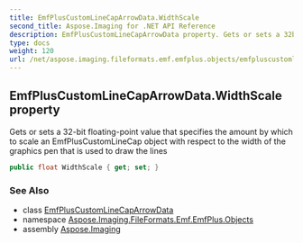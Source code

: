 ```yaml
---
title: EmfPlusCustomLineCapArrowData.WidthScale
second_title: Aspose.Imaging for .NET API Reference
description: EmfPlusCustomLineCapArrowData property. Gets or sets a 32bit floatingpoint value that specifies the amount by which to scale an EmfPlusCustomLineCap object with respect to the width of the graphics pen that is used to draw the lines
type: docs
weight: 120
url: /net/aspose.imaging.fileformats.emf.emfplus.objects/emfpluscustomlinecaparrowdata/widthscale/
---
```

## EmfPlusCustomLineCapArrowData.WidthScale property

Gets or sets a 32-bit floating-point value that specifies the amount by which to scale an EmfPlusCustomLineCap object with respect to the width of the graphics pen that is used to draw the lines

```csharp
public float WidthScale { get; set; }
```

### See Also

* class [EmfPlusCustomLineCapArrowData](../)
* namespace [Aspose.Imaging.FileFormats.Emf.EmfPlus.Objects](../../emfpluscustomlinecaparrowdata/)
* assembly [Aspose.Imaging](../../../)


